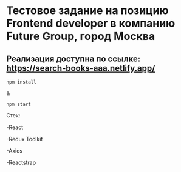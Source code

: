 # Тестовое задание на позицию Frontend developer в компанию Future Group, город Москва
## Реализация доступна по ссылке: https://search-books-aaa.netlify.app/


```
npm install
```
&
```
npm start
```

Стек:


-React


-Redux Toolkit


-Axios


-Reactstrap



